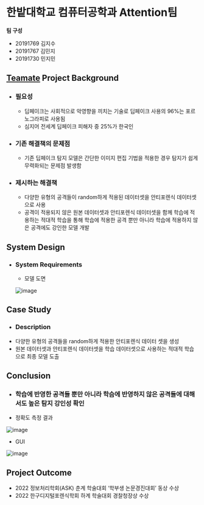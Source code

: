 # 한밭대학교 컴퓨터공학과 Attention팀

**팀 구성**
- 20191769 김지수 
- 20191767 김민지
- 20191730 민지민

## <u>Teamate</u> Project Background
- ### 필요성
  - 딥페이크는 사회적으로 악영향을 끼치는 기술로 딥페이크 사용의 96%는 포르노그라피로 사용됨
  - 심지어 전세계 딥페이크 피해자 중 25%가 한국인
- ### 기존 해결책의 문제점
  - 기존 딥페이크 탐지 모델은 간단한 이미지 편집 기법을 적용한 경우 탐지가 쉽게 무력화되는 문제점 발생함
- ### 제시하는 해결책
  - 다양한 유형의 공격들이 random하게 적용된 데이터셋을 안티포렌식 데이터셋으로 사용
  - 공격이 적용되지 않은 원본 데이터셋과 안티포렌식 데이터셋을 함께 학습에 적용하는 적대적 학습을 통해 학습에 적용한 공격 뿐만 아니라 학습에 적용하지 않은 공격에도 강인한 모델 개발
  
## System Design
  - ### System Requirements
    - 모델 도면
    
    ![image](https://user-images.githubusercontent.com/54435771/205571508-15d7ec61-8606-40cc-a490-ae638ccd01ba.png)
    
## Case Study
  - ### Description
  - 다양한 유형의 공격들을 random하게 적용한 안티포렌식 데이터 셋을 생성
  - 원본 데이터셋과 안티포렌식 데이터셋을 학습 데이터셋으로 사용하는 적대적 학습으로 최종 모델 도출
  
## Conclusion
  - ### 학습에 반영한 공격들 뿐만 아니라 학슴에 반영하지 않은 공격들에 대해서도 높은 탐지 강인성 확인
  - 정확도 측정 결과
  
  ![image](https://user-images.githubusercontent.com/54435771/205572001-1f8193ef-e8b6-4ea2-ba50-2d02d81a543d.png)

  - GUI
  
  ![image](https://user-images.githubusercontent.com/54435771/205572046-fdaeb26b-28d5-4ae3-95e3-7129a945d91c.png)

  
## Project Outcome
- 2022 정보처리학회(ASK) 춘계 학술대회 ‘학부생 논문경진대회’ 동상 수상
- 2022 한구디지털포렌식학회 하계 학술대회 경찰청장상 수상
